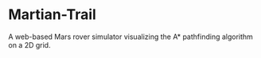 # Martian-Trail
A web-based Mars rover simulator visualizing the A* pathfinding algorithm on a 2D grid.
